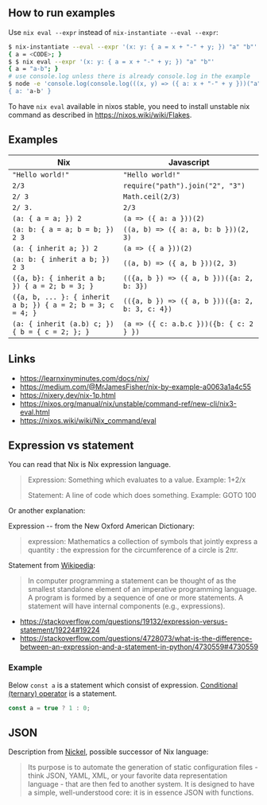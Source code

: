 ## How to run examples

Use `nix eval --expr` instead of `nix-instantiate --eval --expr`:

```bash
$ nix-instantiate --eval --expr '(x: y: { a = x + "-" + y; }) "a" "b"'
{ a = <CODE>; }
$ $ nix eval --expr '(x: y: { a = x + "-" + y; }) "a" "b"'
{ a = "a-b"; }
# use console.log unless there is already console.log in the example
$ node -e 'console.log(console.log(((x, y) => ({ a: x + "-" + y }))("a", "b")))
{ a: 'a-b' }
```

To have `nix eval` available in nixos stable, you need to install unstable nix command as described in https://nixos.wiki/wiki/Flakes.


## Examples

| Nix | Javascript |
| --- | --- |
| `"Hello world!"` | `"Hello world!"` |
| `2/3` | `require("path").join("2", "3")` |
| `2/ 3` | `Math.ceil(2/3)` | |
| `2/ 3.` | `2/3` |
| `(a: { a = a; }) 2` | `(a => ({ a: a }))(2)` |
| `(a: b: { a = a; b = b; }) 2 3` | `((a, b) => ({ a: a, b: b }))(2, 3)` |
| `(a: { inherit a; }) 2` | `(a => ({ a }))(2)` |
| `(a: b: { inherit a b; }) 2 3` | `((a, b) => ({ a, b }))(2, 3)` |
| `({a, b}: { inherit a b; }) { a = 2; b = 3; }` | `(({a, b }) => ({ a, b }))({a: 2, b: 3})` |
| `({a, b, ... }: { inherit a b; }) { a = 2; b = 3; c = 4; }` | `(({a, b }) => ({ a, b }))({a: 2, b: 3, c: 4})` |
| `(a: { inherit (a.b) c; }) { b = { c = 2; }; }` | `(a => ({ c: a.b.c }))({b: { c: 2 } })` |

## Links

- https://learnxinyminutes.com/docs/nix/
- https://medium.com/@MrJamesFisher/nix-by-example-a0063a1a4c55
- https://nixery.dev/nix-1p.html
- https://nixos.org/manual/nix/unstable/command-ref/new-cli/nix3-eval.html
- https://nixos.wiki/wiki/Nix_command/eval

## Expression vs statement

You can read that Nix is Nix expression language.

>Expression: Something which evaluates to a value. Example: 1+2/x
>
>Statement: A line of code which does something. Example: GOTO 100

Or another explanation:

Expression -- from the New Oxford American Dictionary:

> expression: Mathematics a collection of symbols that jointly express a quantity : the expression for the circumference of a circle is 2πr.

Statement from [Wikipedia](http://en.wikipedia.org/wiki/Python_(programming_language)#Statements_and_control_flow):

>In computer programming a statement can be thought of as the smallest standalone element of an imperative programming language. A program is formed by a sequence of one or more statements. A statement will have internal components (e.g., expressions).

- https://stackoverflow.com/questions/19132/expression-versus-statement/19224#19224
- https://stackoverflow.com/questions/4728073/what-is-the-difference-between-an-expression-and-a-statement-in-python/4730559#4730559

### Example

Below `const a` is a statement which consist of expression. [Conditional (ternary) operator](https://developer.mozilla.org/en-US/docs/Web/JavaScript/Reference/Operators/Conditional_Operator) is a statement.

```javascript
const a = true ? 1 : 0;
```

## JSON

Description from [Nickel](https://github.com/tweag/nickel), possible successor of Nix language:

>Its purpose is to automate the generation of static configuration files - think JSON, YAML, XML, or your favorite data representation language - that are then fed to another system. It is designed to have a simple, well-understood core: it is in essence JSON with functions.

